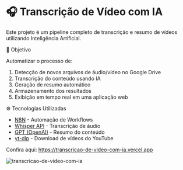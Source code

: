 # 🎧 Transcrição de Vídeo com IA

Este projeto é um pipeline completo de transcrição e resumo de vídeos utilizando Inteligência Artificial.


📌 Objetivo

Automatizar o processo de:

1. Detecção de novos arquivos de áudio/vídeo no Google Drive
2. Transcrição do conteúdo usando IA
3. Geração de resumo automático
4. Armazenamento dos resultados
5. Exibição em tempo real em uma aplicação web



⚙️ Tecnologias Utilizadas

- [N8N](https://n8n.io/) - Automação de Workflows
- [Whisper API](https://platform.openai.com/docs/guides/speech-to-text) - Transcrição de áudio
- [GPT (OpenAI)](https://platform.openai.com/) - Resumo do conteúdo
- [yt-dlp](https://github.com/yt-dlp/yt-dlp) - Download de vídeos do YouTube 


Confira aqui: https://transcricao-de-video-com-ia.vercel.app

![transcricao-de-video-com-ia](https://github.com/user-attachments/assets/58451679-c344-4ce8-9ce5-b2fd767b308f)
